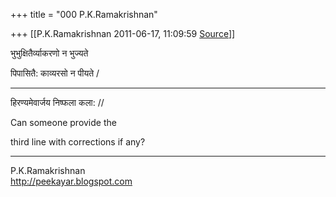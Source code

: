 +++
title = "000 P.K.Ramakrishnan"

+++
[[P.K.Ramakrishnan	2011-06-17, 11:09:59 [Source](https://groups.google.com/g/samskrita/c/BrRBp6ZNs9o)]]



भुभुक्षितैर्व्याकरणो न भुज्यते

पिपासितै: काव्यरसो न पीयते /

------------------------------

हिरण्यमेवार्जय निष्फला कला: //



Can someone provide the

third line with corrections if any?

  

----------------------------------

P.K.Ramakrishnan  
<http://peekayar.blogspot.com>

  


